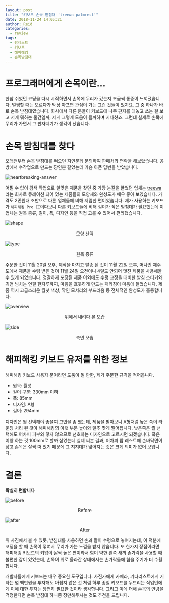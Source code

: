 ```yaml
---
layout: post
title: "키보드 손목 받침대 'treewa palmrest'"
date: 2018-11-24 14:05:21
author: Reid
categories:
  - review
tags:
  - 팜레스트
  - 키보드
  - 해피해킹
  - 손목받침대
---
```

# 프로그래머에게 손목이란...
한참 쉬었던 코딩을 다시 시작하면서 손목에 무리가 갔는지 조금씩 통증이 느껴졌습니다. 멀쩡할 때는 모르다가 막상 아프면 관심이 가는 그런 것들이 있지요. 그 중 하나가 바로 손목 받침대였습니다. 회사에서 다른 분들이 키보드에 나무 판자를 대놓고 쓰는 걸 보고 저게 뭐하는 물건일까, 저게 그렇게 도움이 될까하며 지나쳤죠. 그런데 실제로 손목에 무리가 가면서 그 판자떼기가 생각이 났습니다.

# 손목 받침대를 찾다
오래전부터 손목 받침대를 써오던 지인분께 문의하여 판매처와 연락을 해보았습니다. 공방에서 수작업으로 만드는 장인분 같았는데 가슴 아픈 답변을 받았습니다.

![heartbreaking-answer](/assets/treewa-palm-rest-00.jpg)

어쩔 수 없이 검색 작업으로 알맞은 제품을 찾던 중 가장 눈길을 끌었던 업체는 [treewa](http://treewa.co.kr/)라는 회사로 큐레이션 되어 있는 제품들의 모양새와 완성도가 매우 좋아 보였습니다. 가격도 2민원대 초반으로 다른 업체들에 비해 저렴한 편이었습니다. 제가 사용하는 키보드가 `해피해킹 Pro II`이다보니 다른 키보드들에 비해 길이가 작은 받침대가 필요했는데 이 업체는 원목 종류, 길이, 폭, 디자인 등을 직접 고를 수 있어서 편리했습니다.

![shape](/assets/treewa-palm-rest-shape.png)
<p style="text-align: center;">모양 선택</p>

![type](/assets/treewa-palm-rest-type.png)
<p style="text-align: center;">원목 종류</p>

주문한 것이 11월 20일 오후, 제작을 마치고 발송 된 것이 11월 22일 오후, 머나먼 제주도에서 제품을 수령 받은 것이 11월 24일 오전이니 4일도 안되어 멋진 제품을 사용해볼 수 있게 되었습니다. 정갈하게 포장된 제품 이외에도 수평 교정을 대비한 받침 스티커와 귀염 넘치는 연필 한자루까지, 마음을 흐뭇하게 만드는 패키징이 마음에 들었습니다. 제품 역시 고급스러운 월넛 색상, 깍인 모서리의 부드러움 등 전체적인 완성도가 훌륭합니다.

![overview](/assets/treewa-palm-rest-03.jpg)
<p style="text-align: center;">위에서 내려다 본 모습</p>

![side](/assets/treewa-palm-rest-01.jpg)
<p style="text-align: center;">측면 모습</p>

# 해피해킹 키보드 유저를 위한 정보
해피해킹 키보드 사용자 분이라면 도움이 될 만한, 제가 주문한 규격을 적어봅니다.

- 원목: 월넛
- 길이 구분: 330mm 이하
- 폭: 85mm
- 디자인: A형
- 길이: 294mm



디자인은 뭘 선택해야 좋을지 고민을 좀 했는데, 제품을 받아보니 A형처럼 높은 쪽이 라운딩 처리 된 것이 해피해킹의 아랫 부분 높이와 얼추 맞게 떨어집니다. 낮은쪽은 뭘 선택해도 어차피 피부와 닿지 않으므로 선호하는 디자인으로 고르시면 되겠습니다. 폭은 이왕 하는 것 100mm로 할까 싶었는데 실제 써본 결과, 어차피 팜 레스트에 손바닥면이 닿고 손목은 살짝 떠 있기 때문에 그 지지대가 넓어지는 것은 크게 의미가 없어 보입니다.

# 결론
**확실히 편합니다**

![before](/assets/treewa-palm-rest-before.jpg)
<p style="text-align: center;">Before</p>

![after](/assets/treewa-palm-rest-after.jpg)
<p style="text-align: center;">After</p>

위 사진에서 볼 수 있듯, 받침대를 사용하면 손과 팔이 수평으로 놓여지는데, 이 덕분에 코딩을 할 때 손목이 꺾여서 무리가 가는 느낌을 받지 않습니다. 또 한가지 장점이라면 해피해킹 키보드의 키압이 살짝 높은 편이라서 힘이 약한 왼쪽 새끼 손가락을 사용할 때 불편한 감이 있었는데, 손목이 위로 올라간 상태에서는 손가락들에 힘을 주기가 더 수월합니다.

개발자들에게 키보드는 매우 중요한 도구입니다. 사진가에게 카메라, 기타리스트에게 기타는 몇 백만원을 투자해도 아쉽지 않은 것 처럼 하루 종일 키보드를 두드리는 직업인에게 이에 대한 투자는 당연히 필요한 것이라 생각합니다. 그리고 이에 더해 손목의 안녕을 걱정한다면 손목 받침대 하나쯤 장만해두시는 것도 추천을 드립니다.
